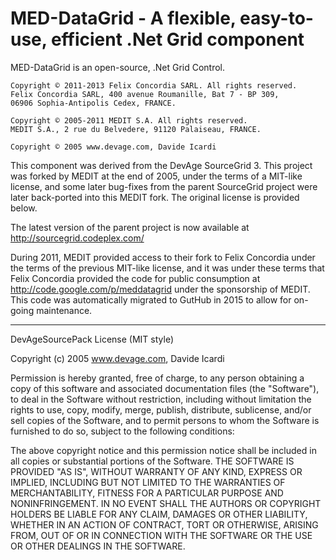 ﻿# MED-DataGrid - A flexible, easy-to-use, efficient .Net Grid component

MED-DataGrid is an open-source, .Net Grid Control.

```
Copyright © 2011-2013 Felix Concordia SARL. All rights reserved.
Felix Concordia SARL, 400 avenue Roumanille, Bat 7 - BP 309,
06906 Sophia-Antipolis Cedex, FRANCE.

Copyright © 2005-2011 MEDIT S.A. All rights reserved.
MEDIT S.A., 2 rue du Belvedere, 91120 Palaiseau, FRANCE.

Copyright © 2005 www.devage.com, Davide Icardi
```

This component was derived from the DevAge SourceGrid 3. This project
was forked by MEDIT at the end of 2005, under the terms of a MIT-like
license, and some later bug-fixes from the parent SourceGrid project
were later back-ported into this MEDIT fork. The original license is
provided below.

The latest version of the parent project is now available at
http://sourcegrid.codeplex.com/

During 2011, MEDIT provided access to their fork to Felix Concordia
under the terms of the previous MIT-like license, and it was under
these terms that Felix Concordia provided the code for public
consumption at http://code.google.com/p/meddatagrid under the sponsorship of MEDIT. This code was automatically migrated to GutHub 
in 2015 to allow for on-going maintenance.

-----------------------------------------------------------------------

DevAgeSourcePack License (MIT style)

Copyright (c) 2005 www.devage.com, Davide Icardi

Permission is hereby granted, free of charge, to any person obtaining a copy of this software and associated documentation files (the "Software"), to deal in the Software without restriction, including without limitation the rights to use, copy, modify, merge, publish, distribute, sublicense, and/or sell copies of the Software, and to permit persons to whom the Software is furnished to do so, subject to the following conditions:

The above copyright notice and this permission notice shall be included in all copies or substantial portions of the Software.
THE SOFTWARE IS PROVIDED "AS IS", WITHOUT WARRANTY OF ANY KIND, EXPRESS OR IMPLIED, INCLUDING BUT NOT LIMITED TO THE WARRANTIES OF MERCHANTABILITY, FITNESS FOR A PARTICULAR PURPOSE AND NONINFRINGEMENT. IN NO EVENT SHALL THE AUTHORS OR COPYRIGHT HOLDERS BE LIABLE FOR ANY CLAIM, DAMAGES OR OTHER LIABILITY, WHETHER IN AN ACTION OF CONTRACT, TORT OR OTHERWISE, ARISING FROM, OUT OF OR IN CONNECTION WITH THE SOFTWARE OR THE USE OR OTHER DEALINGS IN THE SOFTWARE.

